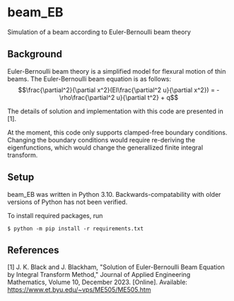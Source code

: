 # beam_EB
Simulation of a beam according to Euler-Bernoulli beam theory

## Background
Euler-Bernoulli beam theory is a simplified model for flexural motion of thin
beams. The Euler-Bernoulli beam equation is as follows:
$$\frac{\partial^2}{\partial x^2}(EI\frac{\partial^2 u}{\partial x^2}) = -\rho\frac{\partial^2 u}{\partial t^2} + q$$

The details of solution and implementation with this code are presented in [1].

At the moment, this code only supports clamped-free boundary conditions. Changing the boundary conditions would require re-deriving the eigenfunctions, which would change the generallized finite integral transform.

## Setup
beam_EB was written in Python 3.10. Backwards-compatability with older 
versions of Python has not been verified.

To install required packages, run
```
$ python -m pip install -r requirements.txt
```

## References
[1] J. K. Black and J. Blackham, "Solution of Euler-Bernoulli Beam Equation by Integral Transform Method," Journal of Applied Engineering Mathematics, Volume 10, December 2023. [Online]. Available: https://www.et.byu.edu/~vps/ME505/ME505.htm
